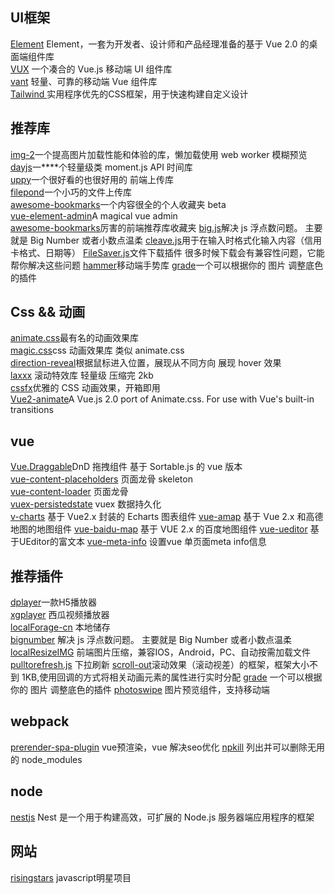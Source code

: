 ## UI框架
[Element](https://element.eleme.cn/#/zh-CN/component/installation)  Element，一套为开发者、设计师和产品经理准备的基于 
Vue 2.0 的桌面端组件库  
[VUX](https://vux.li/)  一个凑合的 Vue.js 移动端 UI 组件库  
[vant](https://youzan.github.io/vant/#/zh-CN/intro) 轻量、可靠的移动端 Vue 组件库  
[Tailwind ](https://tailwindcss.com/) 实用程序优先的CSS框架，用于快速构建自定义设计  

## 推荐库
[img-2](https://revillweb.github.io/img-2/)一个提高图片加载性能和体验的库，懒加载使用 web worker 模糊预览  
[dayjs](https://github.com/iamkun/dayjs)一****个轻量级类 moment.js API 时间库  
[uppy](https://github.com/transloadit/uppy)一个很好看的也很好用的 前端上传库  
[filepond](https://github.com/pqina/filepond)一个小巧的文件上传库  
[awesome-bookmarks](https://panjiachen.github.io/awesome-bookmarks/)一个内容很全的个人收藏夹 beta  
[vue-element-admin](https://panjiachen.github.io/vue-element-admin-site/zh/)A magical vue admin  
[awesome-bookmarks](https://panjiachen.github.io/awesome-bookmarks/repository/#%E5%89%8D%E7%AB%AF%E5%B8%B8%E7%94%A8)厉害的前端推荐库收藏夹
[big.js](https://github.com/MikeMcl/big.js)解决 js 浮点数问题。 主要就是 Big Number 或者小数点温柔
[cleave.js](https://github.com/nosir/cleave.js)用于在输入时格式化输入内容（信用卡格式、日期等）
[FileSaver.js](https://github.com/eligrey/FileSaver.js)文件下载插件 很多时候下载会有兼容性问题，它能帮你解决这些问题
[hammer](https://github.com/hammerjs/hammer.js)移动端手势库
[grade](https://github.com/benhowdle89/grade)一个可以根据你的 图片 调整底色的插件

## Css && 动画
[animate.css](https://github.com/daneden/animate.css)最有名的动画效果库    
[magic.css](https://github.com/miniMAC/magic)css 动画效果库 类似 animate.css    
[direction-reveal](https://github.com/NigelOToole/direction-reveal)根据鼠标进入位置，展现从不同方向 展现 hover 效果  
[laxxx](https://github.com/alexfoxy/laxxx) 滚动特效库 轻量级 压缩完 2kb   
[cssfx](https://cssfx.dev/)优雅的 CSS 动画效果，开箱即用   
[Vue2-animate](https://the-allstars.com/vue2-animate/)A Vue.js 2.0 port of Animate.css. For use with Vue's built-in transitions   

## vue 
[Vue.Draggable](https://github.com/SortableJS/Vue.Draggable)DnD 拖拽组件 基于 Sortable.js 的 vue 版本     
[vue-content-placeholders](https://github.com/michalsnik/vue-content-placeholders) 页面龙骨 skeleton    
[vue-content-loader](http://danilowoz.com/create-vue-content-loader/) 页面龙骨    
[vuex-persistedstate](https://github.com/robinvdvleuten/vuex-persistedstate) vuex 数据持久化    
[v-charts](https://github.com/ElemeFE/v-charts) 基于 Vue2.x 封装的 Echarts 图表组件
[vue-amap](https://github.com/ElemeFE/vue-amap) 基于 Vue 2.x 和高德地图的地图组件
[vue-baidu-map](https://github.com/Dafrok/vue-baidu-map) 基于 VUE 2.x 的百度地图组件
[vue-ueditor](https://github.com/SilentTiger/vue-ueditor) 基于UEditor的富文本
[vue-meta-info](https://github.com/muwoo/vue-meta-info) 设置vue 单页面meta info信息

## 推荐插件
[dplayer](http://dplayer.js.org/zh/guide.html#webtorrent)一款H5播放器    
[xgplayer](http://h5player.bytedance.com/) 西瓜视频播放器   
[localForage-cn](https://github.com/xmoyking/localForage-cn) 本地储存  
[bignumber](https://github.com/MikeMcl/bignumber.js) 解决 js 浮点数问题。 主要就是 Big Number 或者小数点温柔  
[localResizeIMG](https://github.com/think2011/localResizeIMG) 前端图片压缩，兼容IOS，Android，PC、自动按需加载文件
[pulltorefresh.js](https://github.com/BoxFactura/pulltorefresh.js) 下拉刷新
[scroll-out](https://github.com/scroll-out/scroll-out)滚动效果（滚动视差）的框架，框架大小不到 1KB,使用回调的方式将相关动画元素的属性进行实时分配
[grade](https://github.com/benhowdle89/grade) 一个可以根据你的 图片 调整底色的插件
[photoswipe](https://github.com/dimsemenov/photoswipe) 图片预览组件，支持移动端

## webpack
[prerender-spa-plugin](https://github.com/chrisvfritz/prerender-spa-plugin) vue预渲染，vue 解决seo优化
[npkill](https://github.com/voidcosmos/npkill) 列出并可以删除无用的 node_modules

## node 
[nestjs](https://github.com/nestjs/nest) Nest 是一个用于构建高效，可扩展的 Node.js 服务器端应用程序的框架

## 网站
[risingstars](https://risingstars.js.org/2019/zh/) javascript明星项目

